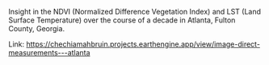 Insight in the NDVI (Normalized Difference Vegetation Index) and LST (Land Surface Temperature) over the course of a decade in Atlanta, Fulton County, Georgia. 

Link: 
https://chechiamahbruin.projects.earthengine.app/view/image-direct-measurements---atlanta
